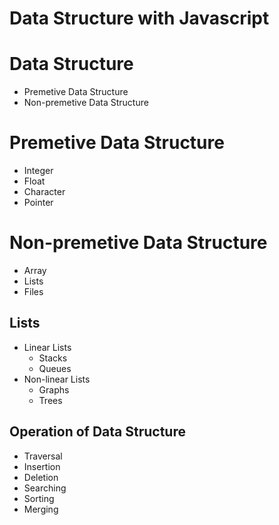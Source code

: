 # Data Structure with Javascript

# Data Structure

- Premetive Data Structure
- Non-premetive Data Structure

# Premetive Data Structure

- Integer
- Float
- Character
- Pointer

# Non-premetive Data Structure

- Array
- Lists
- Files

## Lists

- Linear Lists
  - Stacks
  - Queues
- Non-linear Lists
  - Graphs
  - Trees

## Operation of Data Structure

- Traversal
- Insertion
- Deletion
- Searching
- Sorting
- Merging
